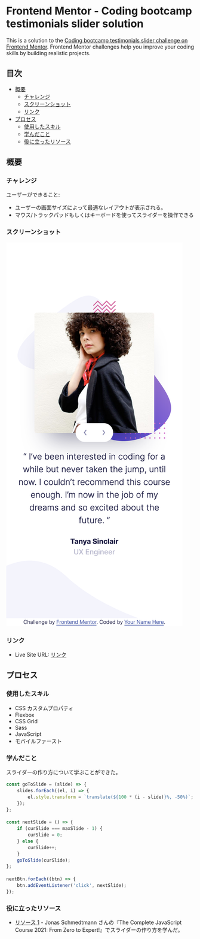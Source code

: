 # Frontend Mentor - Coding bootcamp testimonials slider solution

This is a solution to the [Coding bootcamp testimonials slider challenge on Frontend Mentor](https://www.frontendmentor.io/challenges/coding-bootcamp-testimonials-slider-4FNyLA8JL). Frontend Mentor challenges help you improve your coding skills by building realistic projects.

## 目次

-   [概要](#概要)
    -   [チャレンジ](#チャレンジ)
    -   [スクリーンショット](#スクリーンショット)
    -   [リンク](#リンク)
-   [プロセス](#プロセス)
    -   [使用したスキル](#使用したスキル)
    -   [学んだこと](#学んだこと)
    -   [役に立ったリソース](#役に立ったリソース)

## 概要

### チャレンジ

ユーザーができること:

-   ユーザーの画面サイズによって最適なレイアウトが表示される。
-   マウス/トラックパッドもしくはキーボードを使ってスライダーを操作できる

### スクリーンショット

![](./screenshot-mobile.jpg)

<!-- ![](./screenshot.png) -->

### リンク

-   Live Site URL: [リンク](https://kaji1127.github.io/Testimonials-Slider/)

## プロセス

### 使用したスキル

-   CSS カスタムプロパティ
-   Flexbox
-   CSS Grid
-   Sass
-   JavaScript
-   モバイルファースト

### 学んだこと

スライダーの作り方について学ぶことができた。

```js
const goToSlide = (slide) => {
	slides.forEach((el, i) => {
		el.style.transform = `translate(${100 * (i - slide)}%, -50%)`;
	});
};

const nextSlide = () => {
	if (curSlide === maxSlide - 1) {
		curSlide = 0;
	} else {
		curSlide++;
	}
	goToSlide(curSlide);
};

nextBtn.forEach((btn) => {
	btn.addEventListener('click', nextSlide);
});
```

### 役に立ったリソース

-   [リソース 1](https://www.udemy.com) - Jonas Schmedtmann さんの『The Complete JavaScript Course 2021: From Zero to Expert!』でスライダーの作り方を学んだ。
